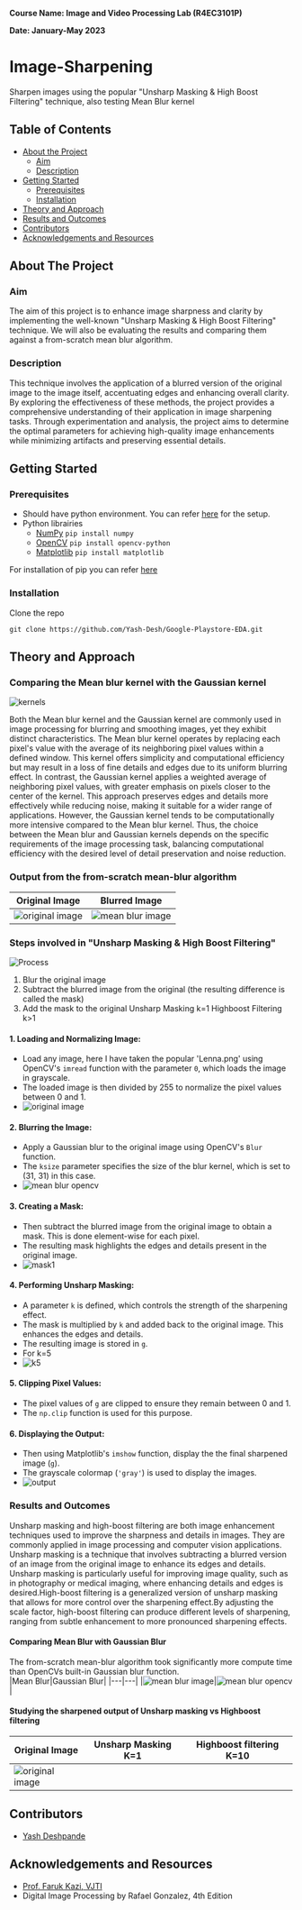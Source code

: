 **Course Name: Image and Video Processing Lab (R4EC3101P)**

**Date: January-May 2023**


# Image-Sharpening
Sharpen images using the popular "Unsharp Masking &amp; High Boost Filtering" technique, also testing Mean Blur kernel

## Table of Contents

- [About the Project](#about-the-project)
    - [Aim](#aim)
    - [Description](#description)
- [Getting Started](#getting-started)
    - [Prerequisites](#prerequisites)
    - [Installation](#installation)
- [Theory and Approach](#theory-and-approach)
- [Results and Outcomes](#results-and-outcomes)
- [Contributors](#contributors)
- [Acknowledgements and Resources](#acknowledgements-and-resources)

## About The Project

### Aim

The aim of this project is to enhance image sharpness and clarity by implementing the well-known "Unsharp Masking & High Boost Filtering" technique. We will also be evaluating the results and comparing them against a from-scratch mean blur algorithm.

### Description
This technique involves the application of a blurred version of the original image to the image itself, accentuating edges and enhancing overall clarity. By exploring the effectiveness of these methods, the project provides a comprehensive understanding of their application in image sharpening tasks. Through experimentation and analysis, the project aims to determine the optimal parameters for achieving high-quality image enhancements while minimizing artifacts and preserving essential details.


## Getting Started

### Prerequisites

- Should have python environment. You can refer [here](https://www.tutorialspoint.com/python/python_environment.htm) for the setup.
- Python librairies
    - [NumPy](https://numpy.org/install/) `pip install numpy`
    - [OpenCV](https://opencv.org/get-started/) `pip install opencv-python`
    - [Matplotlib](https://matplotlib.org/stable/users/installing/index.html) `pip install matplotlib`

For installation of pip you can refer [here](https://www.geeksforgeeks.org/how-to-install-pip-on-windows/)


### Installation

Clone the repo
    
    
    git clone https://github.com/Yash-Desh/Google-Playstore-EDA.git

## Theory and Approach

### Comparing the Mean blur kernel with the Gaussian kernel
![kernels](https://github.com/Yash-Desh/Image-Sharpening/assets/84829056/3d73d9f9-c2b6-4917-8c3c-5272d5deaa2e)

Both the Mean blur kernel and the Gaussian kernel are commonly used in image processing for blurring and smoothing images, yet they exhibit distinct characteristics. The Mean blur kernel operates by replacing each pixel's value with the average of its neighboring pixel values within a defined window. This kernel offers simplicity and computational efficiency but may result in a loss of fine details and edges due to its uniform blurring effect. In contrast, the Gaussian kernel applies a weighted average of neighboring pixel values, with greater emphasis on pixels closer to the center of the kernel. This approach preserves edges and details more effectively while reducing noise, making it suitable for a wider range of applications. However, the Gaussian kernel tends to be computationally more intensive compared to the Mean blur kernel. Thus, the choice between the Mean blur and Gaussian kernels depends on the specific requirements of the image processing task, balancing computational efficiency with the desired level of detail preservation and noise reduction.


### Output from the from-scratch mean-blur algorithm 

|Original Image|Blurred Image|
|---|---|
|![original image](https://github.com/Yash-Desh/Image-Sharpening/assets/84829056/6976766b-6904-47ab-8acd-ab0999682eea)|![mean blur image](https://github.com/Yash-Desh/Image-Sharpening/assets/84829056/7cbb51df-10bc-415b-8458-b3ba8c1953e2)|


### Steps involved in "Unsharp Masking &amp; High Boost Filtering"
![Process](https://github.com/Yash-Desh/Image-Sharpening/assets/84829056/1a1ab694-87ef-4f14-a676-4ac581724478)

1. Blur the original image
2. Subtract the blurred image from the original (the resulting difference is called the mask)
3. Add the mask to the original Unsharp Masking k=1 Highboost Filtering k>1


#### 1. Loading and Normalizing Image:
- Load any image, here I have taken the popular 'Lenna.png' using OpenCV's `imread` function with the parameter `0`, which loads the image in grayscale.
- The loaded image is then divided by 255 to normalize the pixel values between 0 and 1.
- ![original image](https://github.com/Yash-Desh/Image-Sharpening/assets/84829056/750b7eee-ea11-412d-aec4-86316c1c68ee)


#### 2. Blurring the Image:
- Apply a Gaussian blur to the original image using OpenCV's `Blur` function.
- The `ksize` parameter specifies the size of the blur kernel, which is set to (31, 31) in this case.
- ![mean blur opencv](https://github.com/Yash-Desh/Image-Sharpening/assets/84829056/8b8d3452-ed5d-41dd-b38f-b5042eade550)


#### 3. Creating a Mask:
- Then subtract the blurred image from the original image to obtain a mask. This is done element-wise for each pixel.
- The resulting mask highlights the edges and details present in the original image.
- ![mask1](https://github.com/Yash-Desh/Image-Sharpening/assets/84829056/2bfe8cd8-f1b4-487f-9658-92a86b230327)



#### 4. Performing Unsharp Masking:
- A parameter `k` is defined, which controls the strength of the sharpening effect.
- The mask is multiplied by `k` and added back to the original image. This enhances the edges and details.
- The resulting image is stored in `g`.
- For k=5
- ![k5](https://github.com/Yash-Desh/Image-Sharpening/assets/84829056/8f7311b1-906e-47d9-ab19-ae5c14140b31)


#### 5. Clipping Pixel Values:
- The pixel values of `g` are clipped to ensure they remain between 0 and 1.
- The `np.clip` function is used for this purpose.

#### 6. Displaying the Output:
- Then using Matplotlib's `imshow` function, display the the final sharpened image (`g`).
- The grayscale colormap (`'gray'`) is used to display the images.
- ![output](https://github.com/Yash-Desh/Image-Sharpening/assets/84829056/6c734f81-03c3-4ac2-a115-945d78409e4f)

### Results and Outcomes
Unsharp masking and high-boost filtering are both image enhancement techniques used to improve the sharpness and details in images. They are commonly applied in image processing and computer vision applications. Unsharp masking is a technique that involves subtracting a blurred version of an image from the original image to enhance its edges and details. Unsharp masking is particularly useful for improving image quality, such as in photography or medical imaging, where enhancing details and edges is desired.High-boost filtering is a generalized version of unsharp masking that allows for more control over the
sharpening effect.By adjusting the scale factor, high-boost filtering can produce different levels of sharpening, ranging from subtle enhancement to more pronounced sharpening effects.

#### Comparing Mean Blur with Gaussian Blur

The from-scratch mean-blur algorithm took significantly more compute time than OpenCVs built-in Gaussian blur function.   
|Mean Blur|Gaussian Blur|
|---|---|
|![mean blur image](https://github.com/Yash-Desh/Image-Sharpening/assets/84829056/7cbb51df-10bc-415b-8458-b3ba8c1953e2)|![mean blur opencv](https://github.com/Yash-Desh/Image-Sharpening/assets/84829056/8b8d3452-ed5d-41dd-b38f-b5042eade550)|

#### Studying the sharpened output of Unsharp masking vs Highboost filtering

|Original Image|Unsharp Masking K=1|Highboost filtering K=10|
|---|---|---|
|![original image](https://github.com/Yash-Desh/Image-Sharpening/assets/84829056/750b7eee-ea11-412d-aec4-86316c1c68ee)|||

## Contributors

- [Yash Deshpande](https://github.com/yashLM705)


## Acknowledgements and Resources
- [Prof. Faruk Kazi, VJTI](https://www.linkedin.com/in/dr-faruk-kazi-vjti/?originalSubdomain=in)
- Digital Image Processing by Rafael Gonzalez, 4th Edition
